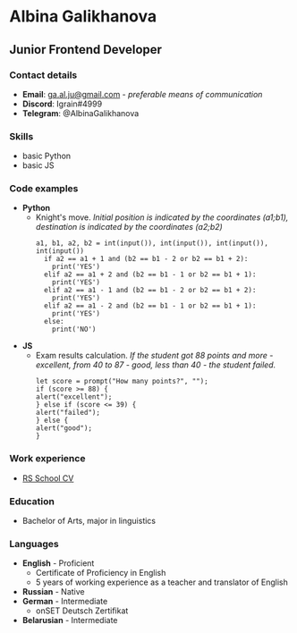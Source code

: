 # Albina Galikhanova
## Junior Frontend Developer
### Contact details
* **Email**: ga.al.ju@gmail.com - *preferable means of communication*
* **Discord**: Igrain#4999
* **Telegram**: @AlbinaGalikhanova
### Skills
* basic Python
* basic JS
### Code examples
* **Python**
  + Knight's move. *Initial position is indicated by the coordinates (a1;b1), destination is indicated by the coordinates (a2;b2)*
    ```
    a1, b1, a2, b2 = int(input()), int(input()), int(input()), int(input())
      if a2 == a1 + 1 and (b2 == b1 - 2 or b2 == b1 + 2):
        print('YES')
      elif a2 == a1 + 2 and (b2 == b1 - 1 or b2 == b1 + 1):
        print('YES')
      elif a2 == a1 - 1 and (b2 == b1 - 2 or b2 == b1 + 2):
        print('YES')
      elif a2 == a1 - 2 and (b2 == b1 - 1 or b2 == b1 + 1):
        print('YES')
      else:
        print('NO')
    ```    
* **JS**
  + Exam results calculation. *If the student got 88 points and more - excellent, from 40 to 87 - good, less than 40 - the student failed.*
    ```
    let score = prompt("How many points?", ""); 
    if (score >= 88) {
    alert("excellent");
    } else if (score <= 39) {
    alert("failed");
    } else {
    alert("good");
    }
    ```  
### Work experience
* [RS School CV](https://igrain-le-fay.github.io/rsschool-cv/)
### Education
* Bachelor of Arts, major in linguistics
### Languages
* **English** - Proficient
  + Certificate of Proficiency in English
  + 5 years of working experience as a teacher and translator of English
* **Russian** - Native
* **German** - Intermediate
  + onSET Deutsch Zertifikat
* **Belarusian** - Intermediate

